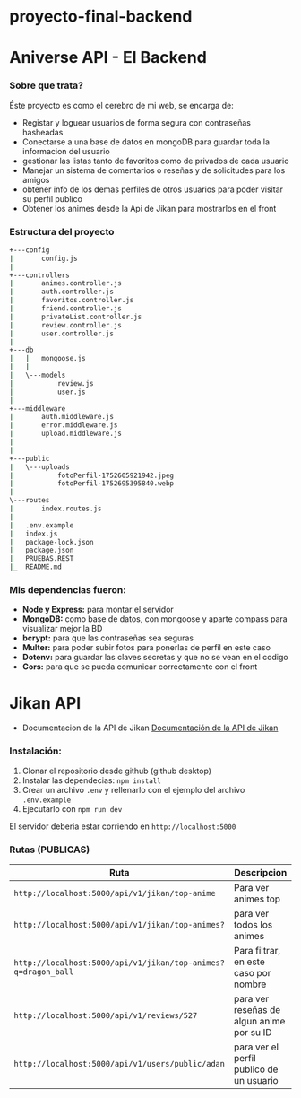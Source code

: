 # proyecto-final-backend

# Aniverse API - El Backend

### Sobre que trata?

Éste proyecto es como el cerebro de mi web, se encarga de:
* Registar y loguear usuarios de forma segura con contraseñas hasheadas
* Conectarse a una base de datos en mongoDB para guardar toda la informacion del usuario
* gestionar las listas tanto de favoritos como de privados de cada usuario
* Manejar un sistema de comentarios o reseñas y de solicitudes para los amigos
* obtener info de los demas perfiles de otros usuarios para poder visitar su perfil publico
* Obtener los animes desde la Api de Jikan para mostrarlos en el front

### Estructura del proyecto

```bash
+---config
|       config.js
|       
+---controllers
|       animes.controller.js
|       auth.controller.js
|       favoritos.controller.js
|       friend.controller.js
|       privateList.controller.js
|       review.controller.js
|       user.controller.js
|       
+---db
|   |   mongoose.js
|   |   
|   \---models
|           review.js
|           user.js
|           
+---middleware
|       auth.middleware.js
|       error.middleware.js
|       upload.middleware.js
|       
|           
+---public
|   \---uploads
|           fotoPerfil-1752605921942.jpeg
|           fotoPerfil-1752695395840.webp
|           
\---routes
|       index.routes.js
|
|   .env.example
|   index.js
|   package-lock.json
|   package.json
|   PRUEBAS.REST
|_  README.md
```



### Mis dependencias fueron:

* **Node y Express:** para montar el servidor
* **MongoDB:** como base de datos, con mongoose y aparte compass para visualizar mejor la BD
* **bcrypt:** para que las contraseñas sea seguras
* **Multer:** para poder subir fotos para ponerlas de perfil en este caso
* **Dotenv:** para guardar las claves secretas y que no se vean en el codigo
* **Cors:** para que se pueda comunicar correctamente con el front

# Jikan API

* Documentacion de la API de Jikan [Documentación de la API de Jikan](https://docs.api.jikan.moe/)


### Instalación:

1. Clonar el repositorio desde github (github desktop)
2. Instalar las dependecias: `npm install`
3. Crear un archivo `.env` y rellenarlo con el ejemplo del archivo `.env.example`
4. Ejecutarlo con `npm run dev`

El servidor deberia estar corriendo en `http://localhost:5000`

### Rutas (PUBLICAS)

| Ruta                                              | Descripcion                             |
|---------------------------------------------------|-----------------------------------------|
| `http://localhost:5000/api/v1/jikan/top-anime`    | Para ver animes top |
| `http://localhost:5000/api/v1/jikan/top-animes?`  | para ver todos los animes |
| `http://localhost:5000/api/v1/jikan/top-animes?q=dragon_ball`| Para filtrar, en este caso por nombre|
| `http://localhost:5000/api/v1/reviews/527`       | para ver reseñas de algun anime por su ID|
| `http://localhost:5000/api/v1/users/public/adan` | para ver el perfil publico de un usuario |





